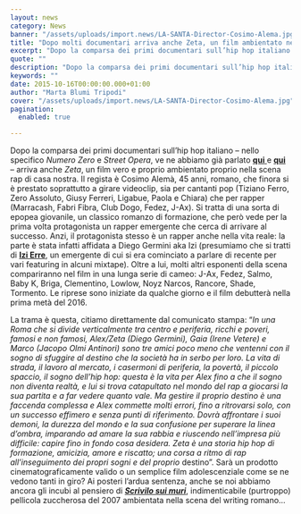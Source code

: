 ```yaml
---
layout: news
category: News
banner: "/assets/uploads/import.news/LA-SANTA-Director-Cosimo-Alema.jpg"
title: "Dopo molti documentari arriva anche Zeta, un film ambientato nella scena rap italiana"
excerpt: "Dopo la comparsa dei primi documentari sull’hip hop italiano – nello specifico Numero Zero e Street Opera, ve ne abbiamo già parlato qui e qui – arriva anche Zeta, un film vero e proprio ambientato proprio nella scena rap di casa nostra. Il regista è Cosimo Alemà, 45 anni, romano, che finora si è prestato soprattutto a [&hellip"
quote: ""
description: "Dopo la comparsa dei primi documentari sull’hip hop italiano – nello specifico Numero Zero e Street Opera, ve ne abbiamo già parlato qui e qui – arriva anche Zeta, un film vero e proprio ambientato proprio nella scena rap di casa nostra. Il regista è Cosimo Alemà, 45 anni, romano, che finora si è prestato soprattutto a [&hellip"
keywords: ""
date: 2015-10-16T00:00:00.000+01:00
author: "Marta Blumi Tripodi"
cover: "/assets/uploads/import.news/LA-SANTA-Director-Cosimo-Alema.jpg"
pagination:
  enabled: true

---
```


[](https://hotmc.com/wp-content/uploads/2015/10/LA-SANTA-Director-Cosimo-Alema.jpg)

Dopo la comparsa dei primi documentari sull’hip hop italiano – nello specifico _Numero Zero_ e _Street Opera_, ve ne abbiamo già parlato [**qui** ](http://www.rockit.it/intervista/numero-zero-documentario-rap-italiano)e **[qui](https://hotmc.com/eventi-concerti-16-ottobre-30-gennaio/)** – arriva anche _Zeta_, un film vero e proprio ambientato proprio nella scena rap di casa nostra. Il regista è Cosimo Alemà, 45 anni, romano, che finora si è prestato soprattutto a girare videoclip, sia per cantanti pop (Tiziano Ferro, Zero Assoluto, Giusy Ferreri, Ligabue, Paola e Chiara) che per rapper (Marracash, Fabri Fibra, Club Dogo, Fedez, J-Ax). Si tratta di una sorta di epopea giovanile, un classico romanzo di formazione, che però vede per la prima volta protagonista un rapper emergente che cerca di arrivare al successo. Anzi, il protagonista stesso è un rapper anche nella vita reale: la parte è stata infatti affidata a Diego Germini aka Izi (presumiamo che si tratti di **[Izi Erre](https://instagram.com/izierre/)**, un emergente di cui si era cominciato a parlare di recente per vari featuring in alcuni mixtape). Oltre a lui, molti altri esponenti della scena compariranno nel film in una lunga serie di cameo: J-Ax, Fedez, Salmo, Baby K, Briga, Clementino, Lowlow, Noyz Narcos, Rancore, Shade, Tormento. Le riprese sono iniziate da qualche giorno e il film debutterà nella prima metà del 2016.

La trama è questa, citiamo direttamente dal comunicato stampa: “_In una Roma che si divide verticalmente tra centro e periferia, ricchi e poveri, famosi e non famosi, Alex/Zeta (Diego Germini), Gaia (Irene Vetere) e Marco (Jacopo Olmi Antinori) sono tre amici poco meno che ventenni con il sogno di sfuggire al destino che la società ha in serbo per loro. La vita di strada, il lavoro al mercato, i casermoni di periferia, la povertà, il piccolo spaccio, il sogno dell’hip hop: questa è la vita per Alex fino a che il sogno non diventa realtà, e lui si trova catapultato nel mondo del rap a giocarsi la sua partita e a far vedere quanto vale. Ma gestire il proprio destino è una faccenda complessa e Alex commette molti errori, fino a ritrovarsi solo, con un successo effimero e senza punti di riferimento. Dovrà affrontare i suoi demoni, la durezza del mondo e la sua confusione per superare la linea d’ombra, imparando ad amare la sua rabbia e riuscendo nell’impresa più difficile: capire fino in fondo cosa desidera. Zeta è una storia hip hop di formazione, amicizia, amore e riscatto; una corsa a ritmo di rap all’inseguimento dei propri sogni e del proprio_ destino”. Sarà un prodotto cinematograficamente valido o un semplice film adolescenziale come se ne vedono tanti in giro? Ai posteri l’ardua sentenza, anche se noi abbiamo ancora gli incubi al pensiero di **_[Scrivilo sui muri](https://it.wikipedia.org/wiki/Scrivilo%5Fsui%5Fmuri)_**, indimenticabile (purtroppo) pellicola zuccherosa del 2007 ambientata nella scena del writing romano…
